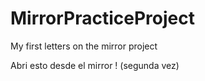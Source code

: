 # MirrorPracticeProject

My first letters on the mirror project


Abri esto desde el mirror ! (segunda vez)